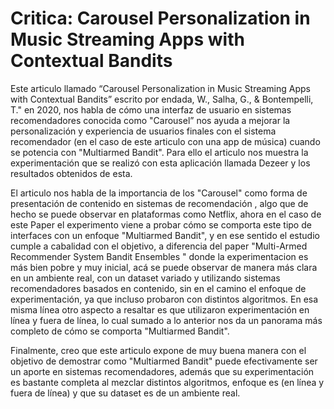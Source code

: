 # Critica: Carousel Personalization in Music Streaming Apps with Contextual Bandits

Este articulo llamado “Carousel Personalization in Music Streaming Apps with Contextual Bandits” escrito por endada, W., Salha, G., & Bontempelli, T." en 2020, nos habla de cómo una interfaz de usuario en sistemas recomendadores conocida como "Carousel” nos ayuda a mejorar la personalización y experiencia de usuarios finales con el sistema recomendador (en el caso de este articulo con una app de música) cuando se potencia con "Multiarmed Bandit". Para ello el articulo nos muestra la experimentación que se realizó con esta aplicación llamada Dezeer y los resultados obtenidos de esta.



El articulo nos habla de la importancia de los "Carousel" como forma de presentación de contenido en sistemas de recomendación , algo que de hecho se puede observar en plataformas como Netflix, ahora en el caso de este Paper el experimento viene a probar cómo se comporta este tipo de interfaces con un enfoque "Multiarmed Bandit", y en ese sentido el estudio cumple a cabalidad con el objetivo, a diferencia del paper "Multi-Armed Recommender System Bandit Ensembles " donde la experimentacion es más bien pobre y muy inicial, acá se puede observar de manera más clara en un ambiente real, con un dataset variado y utilizando sistemas recomendadores basados en contenido, sin en el camino el enfoque de experimentación, ya que incluso probaron con distintos algoritmos. En esa misma línea otro aspecto a resaltar es que utilizaron experimentación en línea y fuera de línea, lo cual sumado a lo anterior nos da un panorama más completo de cómo se comporta "Multiarmed Bandit".



Finalmente, creo que este articulo expone de muy buena manera con el objetivo de demostrar como "Multiarmed Bandit" puede efectivamente ser un aporte en sistemas recomendadores,  además que su experimentación es bastante completa al mezclar distintos algoritmos, enfoque es  (en línea y fuera de línea) y que su dataset es de un ambiente real.

